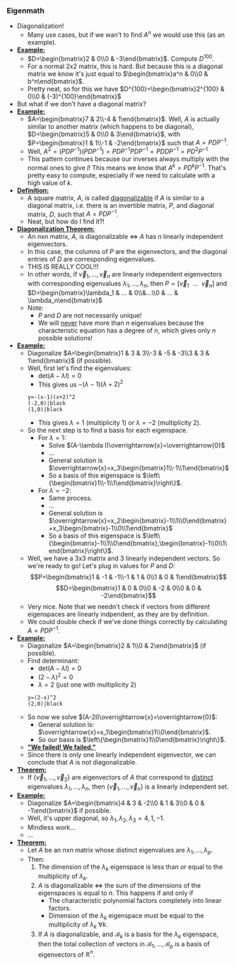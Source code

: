 ### Eigenmath
- Diagonalization!
	- Many use cases, but if we wan't to find $A^n$ we would use this (as an example).
- **<u>Example:</u>**
	- $D=\begin{bmatrix}2 & 0\\0 & -3\end{bmatrix}$. Compute $D^{100}$.
	- For a normal $2\text{x}2$ matrix, this is hard. But because this is a diagonal matrix we know it's just equal to $\begin{bmatrix}a^n & 0\\0 & b^n\end{bmatrix}$.
	- Pretty neat, so for this we have $D^{100}=\begin{bmatrix}2^{100} & 0\\0 & (-3)^{100}\end{bmatrix}$
- But what if we don't have a diagonal matrix?
- **<u>Example:</u>**
	- $A=\begin{bmatrix}7 & 2\\-4 & 1\end{bmatrix}$. Well, $A$ is actually similar to another matrix (which happens to be diagonal), $D=\begin{bmatrix}5 & 0\\0 & 3\end{bmatrix}$, with $P=\begin{bmatrix}1 & 1\\-1 & -2\end{bmatrix}$ such that $A=PDP^{-1}$. 
	- Well, $A^2=(PDP^{-1})(PDP^{-1})=PDP^{-1}PDP^{-1}=PDDP^{-1}=PD^2P^{-1}$
	- This pattern continues because our inverses always multiply with the normal ones to give $I$! This means we know that $A^k=PD^kP^{-1}$. That's pretty easy to compute, especially if we need to calculate with a high value of $k$.
- **<u>Definition:</u>**
	- A square matrix, $A$, is called <u>diagonalizable</u> if $A$ is similar to a diagonal matrix, i.e. there is an invertible matrix, $P$, and diagonal matrix, $D$, such that $A=PDP^{-1}$.
	- Neat, but how do I find it?!
- **<u>Diagonalization Theorem:</u>**
	- An $n\text{x}n$ matrix, $A$, is diagonalizable $\iff$ $A$ has $n$ linearly independent eigenvectors.
	- In this case, the columns of $P$ are the eigenvectors, and the diagonal entries of $D$ are corresponding eigenvalues.
	- THIS IS REALLY COOL!!!
	- In other words, if $\overrightarrow{v}_1,...,\overrightarrow{v}_n$ are linearly independent eigenvectors with corresponding eigenvalues $\lambda_1,...,\lambda_n$, then $P=\left[\overrightarrow{v}_1 \ \ ... \ \ \overrightarrow{v}_n\right]$ and $D=\begin{bmatrix}\lambda_1 & ... & 0\\&...\\0 & ... & \lambda_n\end{bmatrix}$
	- Note:
		- $P$ and $D$ are not necessarily unique!
		- We will <u>never</u> have more than $n$ eigenvalues because the characteristic equation has a degree of $n$, which gives only $n$ possible solutions!
- **<u>Example:</u>**
	- Diagonalize $A=\begin{bmatrix}1 & 3 & 3\\-3 & -5 & -3\\3 & 3 & 1\end{bmatrix}$ (if possible).
	- Well, first let's find the eigenvalues:
		- $\text{det}(A-\lambda I)=0$
		- This gives us $-(\lambda -1)(\lambda + 2)^2$
		```desmos-graph
		y=-(x-1)(x+2)^2
		(-2,0)|black
		(1,0)|black
		```
		- This gives $\lambda=1$ (multiplicity 1) or $\lambda=-2$ (multiplicity 2).
	- So the next step is to find a basis for each eigenspace.
		- For $\lambda=1$:
			- Solve $(A-\lambda I)\overrightarrow{x}=\overrightarrow{0}$
			- ...
			- General solution is $\overrightarrow{x}=x_3\begin{bmatrix}1\\-1\\1\end{bmatrix}$
			- So a basis of this eigenspace is $\left\{\begin{bmatrix}1\\-1\\1\end{bmatrix}\right\}$.
		- For $\lambda=-2$:
			- Same process.
			- ...
			- General solution is $\overrightarrow{x}=x_2\begin{bmatrix}-1\\1\\0\end{bmatrix}+x_3\begin{bmatrix}-1\\0\\1\end{bmatrix}$
			- So a basis of this eigenspace is $\left\{\begin{bmatrix}-1\\1\\0\end{bmatrix},\begin{bmatrix}-1\\0\\1\end{bmatrix}\right\}$.
	- Well, we have a $3\text{x}3$ matrix and 3 linearly independent vectors. So we're ready to go! Let's plug in values for $P$ and $D$: $$P=\begin{bmatrix}1 & -1 & -1\\-1 & 1 & 0\\1 & 0 & 1\end{bmatrix}$$ $$D=\begin{bmatrix}1 & 0 & 0\\0 & -2 & 0\\0 & 0 & -2\end{bmatrix}$$
	- Very nice. Note that we needn't check if vectors from different eigenspaces are linearly indpendent, as they are by definition.
	- We could double check if we've done things correctly by calculating $A=PDP^{-1}$.
- **<u>Example:</u>**
	- Diagonalize $A=\begin{bmatrix}2 & 1\\0 & 2\end{bmatrix}$ (if possible).
	- Find determinant:
		- $\text{det}(A-\lambda I)=0$
		- $(2-\lambda)^2=0$
		- $\lambda=2$ (just one with multiplicity 2)
		```desmos-graph
		y=(2-x)^2
		(2,0)|black
		```
	- So now we solve $(A-2I)\overrightarrow{x}=\overrightarrow{0}$:
		- General solution is: $\overrightarrow{x}=x_1\begin{bmatrix}1\\0\end{bmatrix}$.
		- So our basis is $\left\{\begin{bmatrix}1\\0\end{bmatrix}\right\}$.
	- **<u>"We failed! We failed."</u>**
	- Since there is only one linearly independent eigenvector, we can conclude that $A$ is not diagonalizable.
- **<u>Theorem:</u>**
	- If $\left\{\overrightarrow{v}_1,...,\overrightarrow{v}_2\right\}$ are eigenvectors of $A$ that correspond to <u>distinct</u> eigenvalues $\lambda_1,...,\lambda_n$, then $\left\{\overrightarrow{v}_1,...,\overrightarrow{v}_n\right\}$ is a linearly independent set.
- **<u>Example:</u>**
	- Diagonalize $A=\begin{bmatrix}4 & 3 & -2\\0 & 1 & 3\\0 & 0 & -1\end{bmatrix}$ if possible.
	- Well, it's upper diagonal, so $\lambda_1,\lambda_2,\lambda_3=4,1,-1$.
	- Mindless work...
	- ...
- **<u>Theorem:</u>**
	- Let $A$ be an $n\text{x}n$ matrix whose distinct eigenvalues are $\lambda_1,...,\lambda_p$.
	- Then:
		1. The dimension of the $\lambda_k$ eigenspace is less than or equal to the multiplicity of $\lambda_k$.
		2. $A$ is diagonalizable $\iff$ the sum of the dimensions of the eigenspaces is equal to $n$. This happens if and only if 
			- The characteristic polynomial factors completely into linear factors.
			- Dimension of the $\lambda_k$ eigenspace must be equal to the multiplicity of $\lambda_k$ $\forall k$.
		3. If $A$ is diagonalizable, and $\mathcal{B}_k$ is a basis for the $\lambda_k$ eigenspace, then the total collection of vectors in $\mathcal{B}_1, ..., \mathcal{B}_p$ is a basis of eigenvectors of $\mathbb{R}^n$.